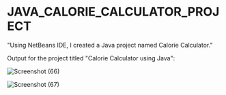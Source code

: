 # JAVA_CALORIE_CALCULATOR_PROJECT
"Using NetBeans IDE, I created a Java project named Calorie Calculator."

Output for the project titled "Calorie Calculator using Java":

![Screenshot (66)](https://github.com/user-attachments/assets/bc9521c7-2a76-4116-9ed3-cdab9d82fa08)

![Screenshot (67)](https://github.com/user-attachments/assets/41685033-db11-415e-bc05-89c1e71a3ac9)
